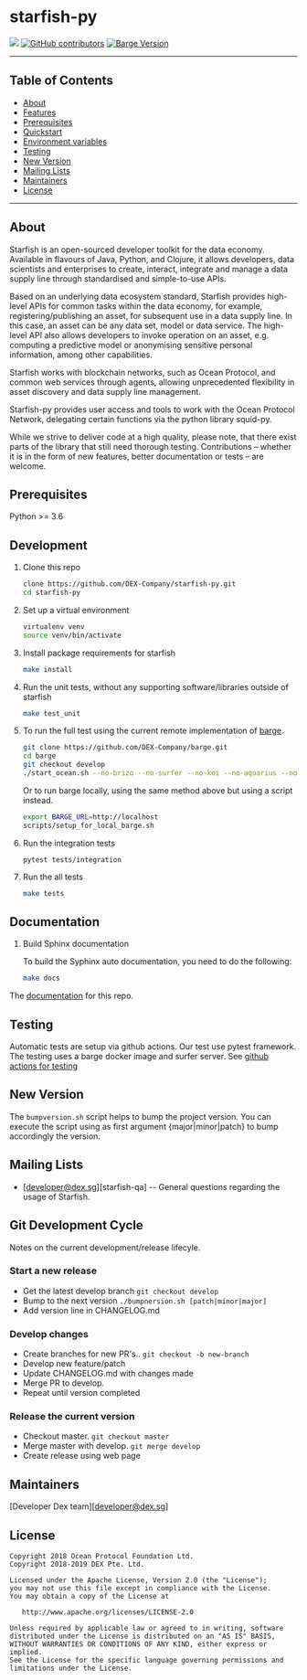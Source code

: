 # starfish-py

![](https://github.com/DEX-Company/starfish-py/workflows/testing/badge.svg)
[![GitHub contributors](https://img.shields.io/github/contributors/DEX-Company/starfish-py.svg)](https://github.com/DEX-Company/starfish-py/graphs/contributors)
[![Barge Version](https://img.shields.io/badge/barge-develop-blue.svg)](https://github.com/DEX-Company/barge)

---

## Table of Contents

  - [About](#about)
  - [Features](#features)
  - [Prerequisites](#prerequisites)
  - [Quickstart](#quickstart)
  - [Environment variables](#environment-variables)
  - [Testing](#testing)
  - [New Version](#new-version)
  - [Mailing Lists](#mailing-list)
  - [Maintainers](#maintainers)
  - [License](#license)

---

## About

Starfish is an open-sourced developer toolkit for the data economy. Available in flavours of Java, Python, and Clojure, it allows developers, data scientists and enterprises to create, interact, integrate and manage a data supply line through standardised and simple-to-use APIs.

Based on an underlying data ecosystem standard, Starfish provides high-level APIs for common tasks within the data economy, for example, registering/publishing an asset, for subsequent use in a data supply line. In this case, an asset can be any data set, model or data service. The high-level API also allows developers to invoke operation on an asset, e.g. computing a predictive model or anonymising sensitive personal information, among other capabilities.

Starfish works with blockchain networks, such as Ocean Protocol, and common web services through agents, allowing unprecedented flexibility in asset discovery and data supply line management.

Starfish-py provides user access and tools to work with the Ocean Protocol Network, delegating certain functions via the python library squid-py.

While we strive to deliver code at a high quality, please note, that there exist parts of the library that still need thorough testing.
Contributions – whether it is in the form of new features, better documentation or tests – are welcome.

## Prerequisites

Python >= 3.6

## Development

1. Clone this repo

    ```bash
    clone https://github.com/DEX-Company/starfish-py.git
    cd starfish-py
    ```

1. Set up a virtual environment

    ```bash
    virtualenv venv
    source venv/bin/activate
    ```

1. Install package requirements for starfish

    ```bash
    make install
    ```

1. Run the unit tests, without any supporting software/libraries outside of starfish

    ```bash
    make test_unit
    ```

1. To run the full test using the current remote implementation of [barge](https://github.com/DEX-Company/barge).

    ```bash
    git clone https://github.com/DEX-Company/barge.git
    cd barge
    git checkout develop
    ./start_ocean.sh --no-brizo --no-surfer --no-koi --no-aquarius --no-dashboard --no-secret-store --local-spree-node
    ```

    Or to run barge locally, using the same method above but using a script instead.

    ```bash
    export BARGE_URL=http://localhost
    scripts/setup_for_local_barge.sh
    ```


1. Run the integration tests

    ```
    pytest tests/integration
    ```

1. Run the all tests

    ```bash
    make tests
    ```

## Documentation

1. Build Sphinx documentation

    To build the Syphinx auto documentation, you need to do the following:
    ```bash
    make docs
    ```

The [documentation](https://dex-company.github.io/starfish-py) for this repo.


## Testing

Automatic tests are setup via github actions.
Our test use pytest framework.
The testing uses a barge docker image and surfer server.
See [github actions for testing](https://github.com/DEX-Company/starfish-py/blob/master/.github/workflows/testing.yml)

## New Version

The `bumpversion.sh` script helps to bump the project version. You can execute the script using as first argument {major|minor|patch} to bump accordingly the version.

## Mailing Lists

  * [developer@dex.sg][starfish-qa] -- General questions regarding the usage of Starfish.

## Git Development Cycle

Notes on the current development/release lifecyle.

### Start a new release
+   Get the latest develop branch `git checkout develop`
+   Bump to the next version `./bumpnersion.sh [patch|minor|major]`
+   Add version line in CHANGELOG.md

### Develop changes
+   Create branches for new PR's.. `git checkout -b new-branch`
+   Develop new feature/patch
+   Update CHANGELOG.md with changes made
+   Merge PR to develop.
+   Repeat until version completed

### Release the current version
+   Checkout master.    `git checkout master`
+   Merge master with develop.      `git merge develop`
+   Create release using web page

## Maintainers

 [Developer Dex team][developer@dex.sg]


## License

```
Copyright 2018 Ocean Protocol Foundation Ltd.
Copyright 2018-2019 DEX Pte. Ltd.

Licensed under the Apache License, Version 2.0 (the "License");
you may not use this file except in compliance with the License.
You may obtain a copy of the License at

   http://www.apache.org/licenses/LICENSE-2.0

Unless required by applicable law or agreed to in writing, software
distributed under the License is distributed on an "AS IS" BASIS,
WITHOUT WARRANTIES OR CONDITIONS OF ANY KIND, either express or implied.
See the License for the specific language governing permissions and
limitations under the License.
